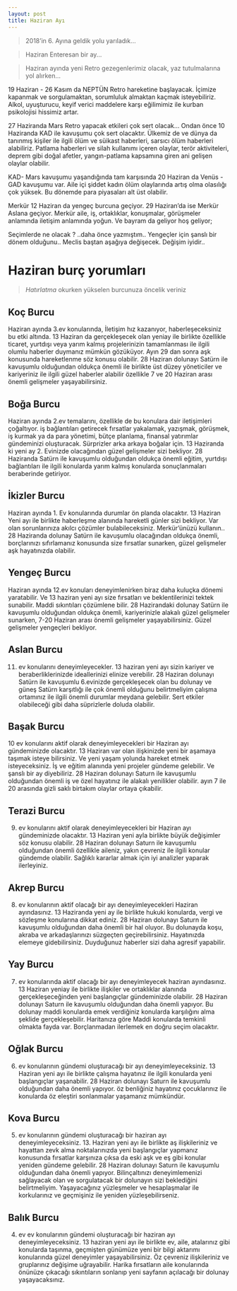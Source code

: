 ```yaml
---
layout: post
title: Haziran Ayı
---
```


> 2018’in 6. Ayına geldik yolu yarıladık...

> Haziran Enteresan bir ay...

> Haziran ayında yeni Retro gezegenlerimiz olacak, yaz tutulmalarına yol alırken...

19 Haziran - 26 Kasım da NEPTÜN Retro hareketine başlayacak. İçimize kapanmak ve sorgulamaktan, sorumluluk almaktan kaçmak isteyebiliriz. Alkol, uyuşturucu, keyif verici maddelere karşı eğilimimiz ile kurban psikolojisi hissimiz artar.

27 Haziranda Mars Retro yapacak etkileri çok sert olacak… Ondan önce 10 Haziranda KAD ile kavuşumu çok sert olacaktır. Ülkemiz de ve dünya da tanınmış kişiler ile ilgili ölüm ve süikast haberleri, sarsıcı ölüm haberleri alabiliriz. Patlama haberleri ve silah kullanımı içeren olaylar, terör aktiviteleri, deprem gibi doğal afetler, yangın-patlama kapsamına giren ani gelişen olaylar olabilir.

KAD- Mars kavuşumu yaşandığında tam karşısında 20 Haziran da Venüs - GAD kavuşumu var. Aile içi şiddet kadın ölüm olaylarında artış olma olasılığı çok yüksek. Bu dönemde para piyasaları alt üst olabilir.

Merkür 12 Haziran da yengeç burcuna geçiyor. 29 Haziran’da ise Merkür Aslana geçiyor. Merkür aile, iş, ortaklıklar, konuşmalar, görüşmeler anlamında iletişim anlamında yoğun. Ve bayram da geliyor hoş geliyor;

Seçimlerde ne olacak ? ..daha önce yazmıştım.. Yengeçler için şanslı bir dönem olduğunu..
Meclis baştan aşağıya değişecek. Değişim iyidir..

# Haziran burç yorumları

> *Hatırlatma* okurken yükselen burcunuza öncelik veriniz

## Koç Burcu
Haziran ayında 3.ev konularında, İletişim hız kazanıyor, haberleşeceksiniz bu etki altında. 13 Haziran da gerçekleşecek olan yeniay ile birlikte özellikle ticaret, yurtdışı veya yarım kalmış projelerinizin tamamlanması ile ilgili olumlu haberler duymanız mümkün gözüküyor. Ayın 29 dan sonra aşk konusunda hareketlenme söz konusu olabilir.  28 Haziran dolunayı Satürn ile kavuşumlu olduğundan oldukça önemli ile birlikte üst düzey yöneticiler ve kariyeriniz ile ilgili güzel haberler alabilir özellikle 7 ve 20 Haziran arası önemli gelişmeler yaşayabilirsiniz. 

## Boğa Burcu
Haziran ayında 2.ev temalarını, özellikle de bu konulara dair iletişimleri çoğaltıyor. iş bağlantıları getirecek fırsatlar yakalamak, yazışmak, görüşmek, iş kurmak ya da para yönetimi, bütçe planlama, finansal yatırımlar gündeminizi oluşturacak. Sürprizler arka arkaya boğalar için. 13 Haziranda ki yeni ay 2. Evinizde olacağından güzel gelişmeler sizi bekliyor. 28 Haziranda Satürn ile kavuşumlu olduğundan oldukça önemli eğitim, yurtdışı bağlantıları ile ilgili konularda yarım kalmış konularda sonuçlanmaları beraberinde getiriyor.

## İkizler Burcu
Haziran ayında 1. Ev konularında durumlar ön planda olacaktır. 13 Haziran Yeni ayı ile birlikte haberleşme alanında hareketli günler sizi bekliyor. Var olan sorunlarınıza akılcı çözümler bulabileceksiniz. Merkür’ünüzü kullanın.. 28 Haziranda dolunay Satürn ile kavuşumlu olacağından oldukça önemli, borçlarınızı sıfırlamanız konusunda size fırsatlar sunarken, güzel gelişmeler aşk hayatınızda olabilir.

## Yengeç Burcu
Haziran ayında 12.ev konuları deneyimlenirken biraz daha kuluçka dönemi yaratabilir. Ve 13 haziran yeni ayı size fırsatları ve beklentilerinizi tektek sunabilir. Maddi sıkıntıları çözümlene bilir. 28 Hazirandaki dolunay Satürn ile kavuşumlu olduğundan oldukça önemli, kariyerinizle alakalı güzel gelişmeler sunarken, 7-20 Haziran arası önemli gelişmeler yaşayabilirsiniz. Güzel gelişmeler yengeçleri bekliyor.

## Aslan Burcu
11. ev konularını deneyimleyecekler. 13 haziran yeni ayı sizin kariyer ve beraberliklerinizde ideallerinizi elinize verebilir. 28 Haziran dolunayı Satürn ile kavuşumlu 6.evinizde gerçekleşecek olan bu dolunay ve güneş Satürn karşıtlığı ile çok önemli olduğunu belirtmeliyim çalışma ortamınız ile ilgili önemli durumlar meydana gelebilir. Sert etkiler olabileceği gibi daha süprizlerle doluda olabilir.

## Başak Burcu
10 ev konularını aktif olarak deneyimleyecekleri bir Haziran ayı gündeminizde olacaktır. 13 Haziran
var olan ilişkinizde yeni bir aşamaya taşımak isteye bilirsiniz. Ve yeni yaşam yolunda hareket etmek isteyeceksiniz. İş ve eğitim alanında yeni projeler gündeme gelebilir. Ve şanslı bir ay diyebiliriz. 28 Haziran dolunayı Saturn ile kavuşumlu olduğundan önemli iş ve özel hayatınız ile alakalı yenilikler olabilir. ayın 7 ile 20 arasında gizli saklı birtakım olaylar ortaya çıkabilir.

## Terazi Burcu
9. ev konularını aktif olarak deneyimleyecekleri bir Haziran ayı gündeminizde olacaktır. 13 Haziran yeni ayla birlikte büyük değişimler söz konusu olabilir. 28 Haziran dolunayı Saturn ile kavuşumlu  olduğundan önemli özellikle aileniz, yakın çevreniz ile ilgili konular gündemde olabilir. Sağlıklı kararlar almak için iyi analizler yaparak ilerleyiniz.

## Akrep Burcu
8. ev konularının aktif olacağı bir ayı deneyimleyecekleri Haziran ayındasınız. 13 Haziranda yeni ay ile birlikte hukuki konularda, vergi ve sözleşme konularına dikkat ediniz. 28 Haziran dolunayı Saturn ile kavuşumlu olduğundan daha önemli bir hal oluyor. Bu dolunayda koşu, akraba ve arkadaşlarınızı süzgeçten geçirebilirsiniz. Hayatınızda elemeye gidebilirsiniz. Duyduğunuz haberler sizi daha agresif yapabilir.

## Yay Burcu
7. ev konularında aktif olacağı bir ayı deneyimleyecek haziran ayındasınız. 13 Haziran yeniay ile birlikte ilişkiler ve ortaklıklar alanında gerçekleşeceğinden yeni başlangıçlar gündeminizde olabilir.
28 Haziran dolunayı Saturn ile kavuşumlu olduğundan daha önemli yapıyor. Bu dolunay maddi konularda emek verdiğiniz konularda karşılığını alma şeklide gerçekleşebilir. Haritanıza göre Maddi konularda temkinli olmakta fayda var. Borçlanmadan ilerlemek en doğru seçim olacaktır.

## Oğlak Burcu
6. ev konularının gündemi oluşturacağı bir ayı deneyimleyeceksiniz. 13 Haziran yeni ayı ile birlikte çalışma hayatınız ile ilgili konularda yeni başlangıçlar yaşanabilir. 28 Haziran dolunayı Saturn ile kavuşumlu olduğundan daha önemli yapıyor. öz benliğiniz hayatınız çocuklarınız ile konularda öz eleştiri sonlanmalar yaşamanız mümkündür.

## Kova Burcu
5. ev konularının gündemi oluşturacağı bir haziran ayı deneyimleyeceksiniz. 13. Haziran yeni ayı ile birlikte aş ilişkileriniz ve hayattan zevk alma noktalarınızda yeni başlangıçlar yapmanız konusunda fırsatlar karşınıza çıksa da eski aşk ve eş gibi konular yeniden gündeme gelebilir. 28 Haziran dolunayı Saturn ile kavuşumlu olduğundan daha önemli yapıyor. Bilinçaltınızı deneyimlemenizi sağlayacak olan ve sorgulatacak bir dolunayın sizi beklediğini belirtmeliyim. Yaşayacağınız yüzleşmeler ve hesaplaşmalar ile korkularınız ve geçmişiniz ile yeniden yüzleşebilirseniz. 

## Balık Burcu
4. ev ev konularının gündemi oluşturacağı bir haziran ayı deneyimleyeceksiniz. 13 haziran yeni ayı ile birlikte ev, aile, atalarınız gibi konularda taşınma, geçmişten günümüze yeni bir bilgi aktarımı konularında güzel deneyimler yaşayabilirsiniz. Öz çevreniz ilişkileriniz ve gruplarınız değişime uğrayabilir. Harika fırsatların aile konularında önünüze çıkacağı sıkıntıların sonlanıp yeni sayfanın açılacağı bir dolunay yaşayacaksınız.